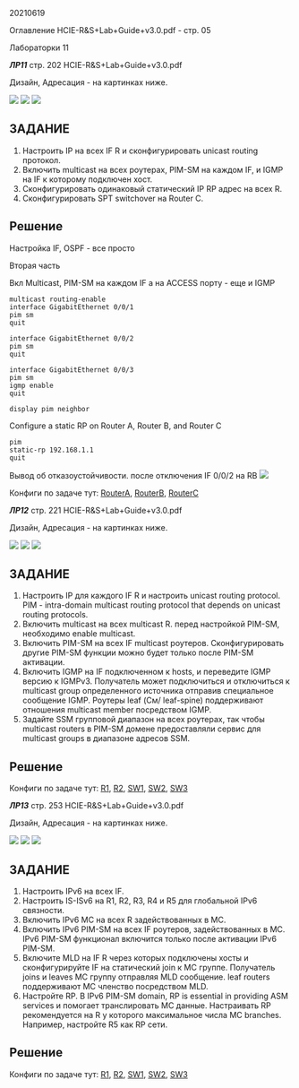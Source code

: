 20210619

Оглавление HCIE-R&S+Lab+Guide+v3.0.pdf - стр. 05

Лабораторки 11

___ЛР11___
стр. 202 HCIE-R&S+Lab+Guide+v3.0.pdf

Дизайн, Адресация - на картинках ниже.

![](pictures/01.jpg)
![](pictures/02.jpg)
![](pictures/03.jpg)


## ЗАДАНИЕ ##
1. Настроить IP на всех IF R и сконфигурировать unicast routing протокол. 
2. Включить multicast на всех роутерах, PIM-SM на каждом IF, и IGMP на IF к которому подключен хост. 
3. Сконфигурировать одинаковый статический IP RP адрес на всех R. 
4. Сконфигурировать SPT switchover на Router C. 

## Решение ##

Настройка IF, OSPF - все просто

Вторая часть

Вкл Multicast, PIM-SM на каждом IF а на ACCESS порту - еще и IGMP
```
multicast routing-enable 
interface GigabitEthernet 0/0/1 
pim sm 
quit 

interface GigabitEthernet 0/0/2 
pim sm 
quit 

interface GigabitEthernet 0/0/3
pim sm 
igmp enable
quit 

display pim neighbor 
```


Configure a static RP on Router A, Router B, and Router C

```
pim 
static-rp 192.168.1.1 
quit 
```

Вывод об отказоустойчивости. после отключения IF 0/0/2 на RB
![](pictures/06.jpg)


Конфиги по задаче тут: 
[RouterA](config/L11/RouterA.txt), 
[RouterB](config/L11/RouterB.txt), 
[RouterC](config/L11/RouterC.txt)


___ЛР12___
стр. 221 HCIE-R&S+Lab+Guide+v3.0.pdf

Дизайн, Адресация - на картинках ниже.

![](pictures/07.jpg)
![](pictures/08.jpg)
![](pictures/09.jpg)


## ЗАДАНИЕ ##
1. Настроить IP для каждого IF R и настроить unicast routing protocol. PIM - intra-domain multicast routing protocol that depends on unicast routing protocols. 
2. Включить multicast на всех multicast R. перед настройкой PIM-SM, необходимо enable multicast. 
3. Включить PIM-SM на всех IF multicast роутеров. Сконфигурировать другие 
PIM-SM функции можно будет только после PIM-SM активации. 
4. Включить IGMP на IF подключенном к hosts, и переведите IGMP версию 
к IGMPv3. Получатель может подключиться и отключиться к multicast group определенного источника отправив специальное сообщение IGMP. Роутеры leaf (См/ leaf-spine) поддерживают отношения multicast member посредством IGMP. 
5. Задайте SSM групповой диапазон на всех роутерах, так чтобы multicast routers в PIM-SM домене предоставляли сервис для multicast groups в диапазоне адресов SSM. 

## Решение ##




Конфиги по задаче тут: 
[R1](config/L12/R1.txt), 
[R2](config/L12/R2.txt), 
[SW1](config/L12/SW1.txt), 
[SW2](config/L12/SW2.txt), 
[SW3](config/L12/SW3.txt)




___ЛР13___
стр. 253 HCIE-R&S+Lab+Guide+v3.0.pdf

Дизайн, Адресация - на картинках ниже.

![](pictures/10.jpg)
![](pictures/11.jpg)
![](pictures/12.jpg)


## ЗАДАНИЕ ##
1. Настроить IPv6 на всех IF. 
2. Настроить IS-ISv6 на R1, R2, R3, R4 и R5 для глобальной IPv6 связности. 
3. Включить IPv6 MC на всех R задействованных в MC. 
4. Включить IPv6 PIM-SM на всех IF роутеров, задействованных в MC. IPv6 PIM-SM функционал включится только после активации IPv6 PIM-SM. 
5. Включите MLD на IF R через которых подключены хосты и сконфигурируйте IF на статический join к MC группе. Получатель joins и leaves MC группу отправляя MLD сообщение. leaf routers поддерживают MC членство посредством MLD. 
6. Настройте RP. В IPv6 PIM-SM domain, RP is essential in providing ASM services и помогает транслировать MC данные. Настраивать RP рекомендуется на R у которого максимальное числа MC branches. Например, настройте R5 как RP сети. 

## Решение ##




Конфиги по задаче тут: 
[R1](config/L12/R1.txt), 
[R2](config/L12/R2.txt), 
[SW1](config/L12/SW1.txt), 
[SW2](config/L12/SW2.txt), 
[SW3](config/L12/SW3.txt)
